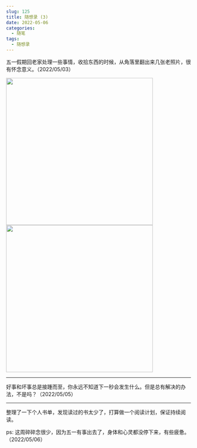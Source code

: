 ```yaml
---
slug: 125
title: 随想录 (3)
date: 2022-05-06
categories: 
  - 随笔
tags: 
  - 随想录
---
```



五一假期回老家处理一些事情，收拾东西的时候，从角落里翻出来几张老照片，很有怀念意义。（2022/05/03）

<img src="https://imgurl.zishu.me/images/old/2022/05/06/2a17e3f7b4257687e194a430405357b1.png" style="width:400px;">

<img src="https://imgurl.zishu.me/images/old/2022/05/06/6cd852d868a370f668a60c8ea2009b19.png" style="width:400px;">


---

好事和坏事总是接踵而至，你永远不知道下一秒会发生什么。但是总有解决的办法，不是吗？（2022/05/05）

---

整理了一下个人书单，发现读过的书太少了，打算做一个阅读计划，保证持续阅读。

ps: 这周碎碎念很少，因为五一有事出去了，身体和心灵都没停下来，有些疲惫。（2022/05/06）